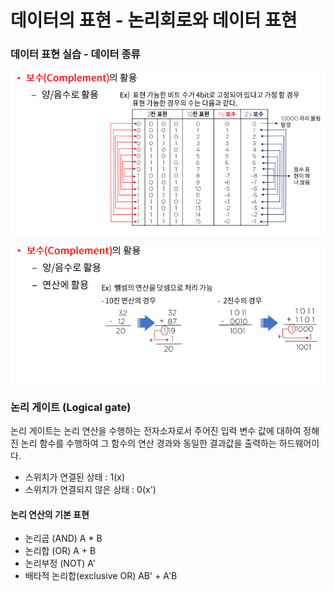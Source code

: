 # 데이터의 표현 - 논리회로와 데이터 표현

### 

### 데이터 표현 실습 - 데이터 종류

![img](../image/컴퓨터구조/ca_image7.png)

![img](../image/컴퓨터구조/ca_image8.png)

### 논리 게이트 (Logical gate)

논리 게이트는 논리 연산을 수행하는 전자소자로서 주어진 입력 변수 값에 대하여 정해진 논리 함수를 수행하여 그 함수의 연산 경과와 동일한 결과값을 출력하는 하드웨어이다.

- 스위치가 연결된 상태 : 1(x)
- 스위치가 연결되지 않은 상태 : 0(x')



#### 논리 연산의 기본 표현

- 논리곱 (AND)  A * B
- 논리합 (OR) A + B
- 논리부정 (NOT) A'
- 배타적 논리합(exclusive OR) AB' + A'B




